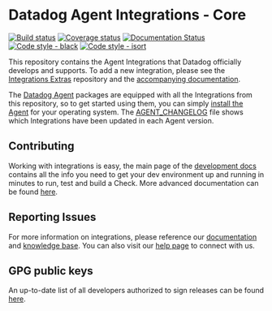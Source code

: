 # Datadog Agent Integrations - Core

[![Build status][1]][2]
[![Coverage status][17]][18]
[![Documentation Status][19]][20]
[![Code style - black][21]][22]
[![Code style - isort][24]][25]

This repository contains the Agent Integrations that Datadog officially develops and supports.
To add a new integration, please see the [Integrations Extras][5] repository and the
[accompanying documentation][6].

The [Datadog Agent][7] packages are equipped with all the Integrations from this
repository, so to get started using them, you can simply [install the Agent][8]
for your operating system. The [AGENT_CHANGELOG](AGENT_CHANGELOG.md) file shows
which Integrations have been updated in each Agent version.

## Contributing

Working with integrations is easy, the main page of the [development docs][6]
contains all the info you need to get your dev environment up and running in minutes
to run, test and build a Check. More advanced documentation can be found [here][3].

## Reporting Issues

For more information on integrations, please reference our [documentation][11] and
[knowledge base][12]. You can also visit our [help page][13] to connect with us.

## GPG public keys

An up-to-date list of all developers authorized to sign releases can be found [here][23].






















































[1]: https://dev.azure.com/datadoghq/integrations-core/_apis/build/status/Master%20All?branchName=master
[2]: https://dev.azure.com/datadoghq/integrations-core/_build/latest?definitionId=29&branchName=master
[3]: https://datadoghq.dev/integrations-core/
[5]: https://github.com/DataDog/integrations-extras
[6]: https://docs.datadoghq.com/developers/integrations/
[7]: https://github.com/DataDog/datadog-agent
[8]: https://app.datadoghq.com/account/settings#agent
[9]: https://docs.pytest.org/en/latest/
[10]: https://packaging.python.org/tutorials/distributing-packages/
[11]: https://docs.datadoghq.com
[12]: https://help.datadoghq.com/hc/en-us
[13]: https://docs.datadoghq.com/help/
[15]: https://github.com/DataDog/integrations-core/blob/6.2.1/requirements-integration-core.txt
[16]: https://github.com/DataDog/integrations-core/blob/ea2dfbf1e8859333af4c8db50553eb72a3b466f9/requirements-agent-release.txt
[17]: https://codecov.io/github/DataDog/integrations-core/coverage.svg?branch=master
[18]: https://codecov.io/github/DataDog/integrations-core?branch=master
[19]: https://github.com/DataDog/integrations-core/workflows/docs/badge.svg
[20]: https://github.com/DataDog/integrations-core/actions?workflow=docs
[21]: https://img.shields.io/badge/code%20style-black-000000.svg
[22]: https://github.com/ambv/black
[23]: https://datadoghq.dev/integrations-core/process/integration-release/#releasers
[24]: https://img.shields.io/badge/code%20style-isort-1674b1.svg
[25]: https://github.com/PyCQA/isort
